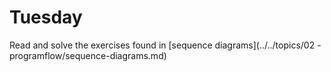 # Tuesday

Read and solve the exercises found in [sequence diagrams](../../topics/02 - programflow/sequence-diagrams.md)


